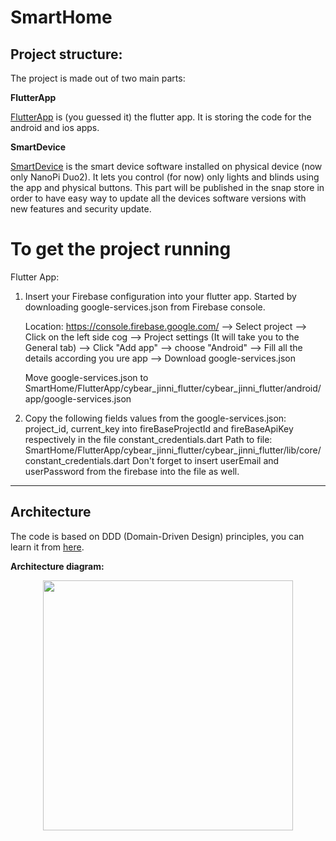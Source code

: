 # SmartHome

## Project structure:

The project is made out of two main parts:

**FlutterApp**

[FlutterApp](https://github.com/CyBear-Jinni/Smart-Home/tree/dev/FlutterApp) is (you guessed it) the flutter app.
It is storing the code for the android and ios apps.

**SmartDevice**

[SmartDevice](https://github.com/CyBear-Jinni/Smart-Home/tree/dev/SmartDevice) is the smart device software installed on physical device (now only NanoPi Duo2).
It lets you control (for now) only lights and blinds using the app and physical buttons.
This part will be published in the snap store in order to have easy way to update all the devices software versions with new features and security update.

# To get the project running
Flutter App:
1. Insert your Firebase configuration into your flutter app.
   Started by downloading google-services.json from Firebase console.

   Location: https://console.firebase.google.com/  --> Select project --> Click on the left side cog -->
   Project settings (It will take you to the General tab) --> Click "Add app" --> choose "Android" -->
   Fill all the details according you ure app --> Download google-services.json

   Move google-services.json to 
   SmartHome/FlutterApp/cybear_jinni_flutter/cybear_jinni_flutter/android/app/google-services.json

2. Copy the following fields values from the google-services.json:
   project_id, current_key 
   into fireBaseProjectId and fireBaseApiKey respectively in the file constant_credentials.dart
   Path to file: SmartHome/FlutterApp/cybear_jinni_flutter/cybear_jinni_flutter/lib/core/constant_credentials.dart
   Don't forget to insert userEmail and userPassword from the firebase into the file as well.
  
---

## Architecture

The code is based on DDD (Domain-Driven Design) principles, you can learn it from [here](https://www.youtube.com/watch?v=RMiN59x3uH0&list=PLB6lc7nQ1n4iS5p-IezFFgqP6YvAJy84U).

**Architecture diagram:**

<p align="center">
<img src="https://resocoder.com/wp-content/uploads/2020/03/DDD-Flutter-Diagram-v3.svg" width="400">
</p>
